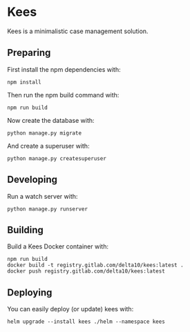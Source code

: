 # Kees
Kees is a minimalistic case management solution.

## Preparing
First install the npm dependencies with:

    npm install

Then run the npm build command with:

    npm run build

Now create the database with:

    python manage.py migrate

And create a superuser with:

    python manage.py createsuperuser

## Developing
Run a watch server with:

    python manage.py runserver

## Building
Build a Kees Docker container with:

    npm run build
    docker build -t registry.gitlab.com/delta10/kees:latest .
    docker push registry.gitlab.com/delta10/kees:latest

## Deploying
You can easily deploy (or update) kees with:

    helm upgrade --install kees ./helm --namespace kees

